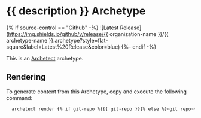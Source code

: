# {{ description }} Archetype

{% if source-control == "Github" -%}
![Latest Release](https://img.shields.io/github/v/release/{{ organization-name }}/{{ archetype-name }}.archetype?style=flat-square&label=Latest%20Release&color=blue)
{%- endif -%}

This is an [Archetect](https://archetect.github.io/) archetype.

## Rendering

To generate content from this Archetype, copy and execute the following command:

```sh
  archetect render {% if git-repo %}{{ git-repo }}{% else %}<git repo>{% endif %}
```
